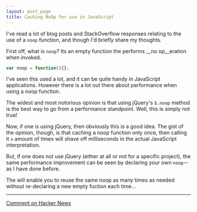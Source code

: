 ```yaml
---
layout: post_page
title: Caching NoOp for use in JavaScript
---
```


I've read a lot of blog posts and StackOverflow responses relating to the use of a `noop` function, and though I'd briefly share my thoughts.

First off, what is `noop`? Its an empty function the performs __no op__eration when invoked.

```javascript
var noop = function(){};
```

I've seen this used a lot, and it can be quite handy in JavaScript applications. However there is a lot out there about performance when using a noop function. 

The widest and most notorious opinion is that using jQuery's `$.noop` method is the best way to go from a performance standpoint. Well, this is simply not true!

Now, if one is using jQuery, then obviously this is a good idea. The gist of the opinion, though, is that caching a noop function only once, then calling it `x` amount of times will shave off milliseconds in the actual JavaScript interpretation.

But, if one does not use jQuery (either at all or not for a specific project), the same performance improvement can be seen by declaring your own `noop`--as I have done before.

The will enable you to reuse the same noop as many times as needed without re-declaring a new empty fuction each time...

---

[Comment on Hacker News](https://news.ycombinator.com/item?id=6447779)